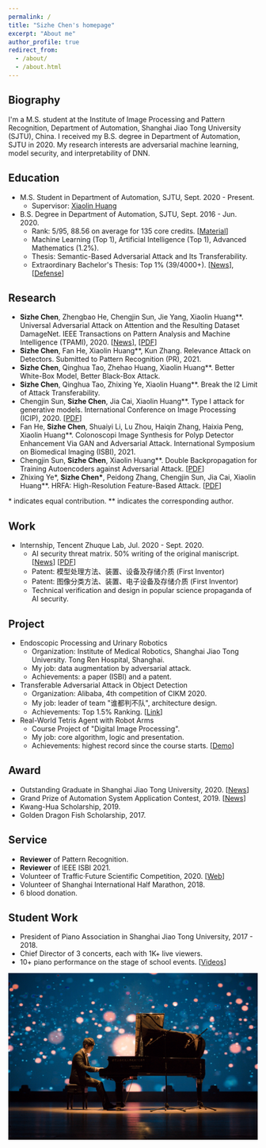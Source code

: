```yaml
---
permalink: /
title: "Sizhe Chen's homepage"
excerpt: "About me"
author_profile: true
redirect_from: 
  - /about/
  - /about.html
---
```


  
Biography
------
I'm a M.S. student at the Institute of Image Processing and Pattern Recognition, Department of Automation, Shanghai Jiao Tong University (SJTU), China. I received my B.S. degree in Department of Automation, SJTU in 2020. My research interests are adversarial machine learning, model security, and interpretability of DNN.

Education
------
+ M.S. Student in Department of Automation, SJTU, Sept. 2020 - Present.
   + Supervisor: [Xiaolin Huang](http://www.automation.sjtu.edu.cn/ShowPeople.aspx?info_id=2418&info_lb=590&flag=98)
+ B.S. Degree in Department of Automation, SJTU, Sept. 2016 - Jun. 2020.
   + Rank: 5/95, 88.56 on average for 135 core credits. [[Material](https://github.com/AllenChen1998/SJTU-Automation-Materials)]
   + Machine Learning (Top 1), Artificial Intelligence (Top 1), Advanced Mathematics (1.2%).
   + Thesis: Semantic-Based Adversarial Attack and Its Transferability.
   + Extraordinary Bachelor's Thesis: Top 1% (39/4000+). [[News](http://www.automation.sjtu.edu.cn/show.aspx?info_lb=610&flag=101&info_id=2890)], [[Defense](https://v.qq.com/x/page/p31356mbu5g.html)]

Research
------
+ **Sizhe Chen**, Zhengbao He, Chengjin Sun, Jie Yang, Xiaolin Huang\*\*. Universal Adversarial Attack on Attention and the Resulting Dataset DamageNet. IEEE Transactions on Pattern Analysis and Machine Intelligence (TPAMI), 2020. [[News](https://news.sjtu.edu.cn/jdzh/20201102/133855.html)], [[PDF](https://ieeexplore.ieee.org/document/9238430)]
+ **Sizhe Chen**, Fan He, Xiaolin Huang\*\*, Kun Zhang. Relevance Attack on Detectors. Submitted to Pattern Recognition (PR), 2021.
+ **Sizhe Chen**, Qinghua Tao, Zhehao Huang, Xiaolin Huang\*\*. Better White-Box Model, Better Black-Box Attack.
+ **Sizhe Chen**, Qinghua Tao, Zhixing Ye, Xiaolin Huang\*\*. Break the l2 Limit of Attack Transferability.
+ Chengjin Sun, **Sizhe Chen**, Jia Cai, Xiaolin Huang\*\*. Type I attack for generative models. International Conference on Image Processing (ICIP), 2020. [[PDF](https://arxiv.org/abs/2003.01872)]
+ Fan He, **Sizhe Chen**, Shuaiyi Li, Lu Zhou, Haiqin Zhang, Haixia Peng, Xiaolin Huang\*\*. Colonoscopi Image Synthesis for Polyp Detector Enhancement Via GAN and Adversarial Attack. International Symposium on Biomedical Imaging (ISBI), 2021. 
+ Chengjin Sun, **Sizhe Chen**, Xiaolin Huang\*\*.	Double Backpropagation for Training Autoencoders against Adversarial Attack. [[PDF](https://arxiv.org/abs/2003.01895)]
+ Zhixing Ye\*, **Sizhe Chen\***, Peidong Zhang, Chengjin Sun, Jia Cai, Xiaolin Huang\*\*. HRFA: High-Resolution Feature-Based Attack. [[PDF](https://arxiv.org/abs/2001.07631)]

\* indicates equal contribution. \*\* indicates the corresponding author. 

Work
------
+ Internship, Tencent Zhuque Lab, Jul. 2020 - Sept. 2020.
   + AI security threat matrix. 50% writing of the original maniscript. [[News](https://ai.tencent.com/ailab/zh/news/detial/?id=68)] [[PDF](https://ai.tencent.com/ailab/media/AI%E5%AE%89%E5%85%A8%E7%9A%84%E5%A8%81%E8%83%81%E9%A3%8E%E9%99%A9%E7%9F%A9%E9%98%B5.pdf)]
   + Patent: 模型处理方法、装置、设备及存储介质 (First Inventor)
   + Patent: 图像分类方法、装置、电子设备及存储介质 (First Inventor)
   + Technical verification and design in popular science propaganda of AI security.

Project
------
+ Endoscopic Processing and Urinary Robotics
   + Organization: Institute of Medical Robotics, Shanghai Jiao Tong University. Tong Ren Hospital, Shanghai.
   + My job: data augmentation by adversarial attack.
   + Achievements: a paper (ISBI) and a patent.
+ Transferable Adversarial Attack in Object Detection
   + Organization: Alibaba, 4th competition of CIKM 2020.
   + My job: leader of team "谁都判不队", architecture design.
   + Achievements: Top 1.5% Ranking. [[Link](https://tianchi.aliyun.com/competition/entrance/531806/rankingList)]
+ Real-World Tetris Agent with Robot Arms
   + Course Project of "Digital Image Processing".
   + My job: core algorithm, logic and presentation.
   + Achievements: highest record since the course starts. [[Demo](https://v.qq.com/x/page/a0889zszx7j.html)]

Award
------
+ Outstanding Graduate in Shanghai Jiao Tong University, 2020. [[News](http://www.automation.sjtu.edu.cn/show.aspx?info_lb=610&flag=101&info_id=2875)]
+ Grand Prize of Automation System Application Contest, 2019. [[News](https://news.sjtu.edu.cn/zhxw/20190807/108459.html)]
+ Kwang-Hua Scholarship, 2019.
+ Golden Dragon Fish Scholarship, 2017.

Service
------
+ **Reviewer** of Pattern Recognition.
+ **Reviewer** of IEEE ISBI 2021.
+ Volunteer of Traffic·Future Scientific Competition, 2020. [[Web](https://jtwl.sjtu.edu.cn)]
+ Volunteer of Shanghai International Half Marathon, 2018.
+ 6 blood donation.

Student Work
------
+ President of Piano Association in Shanghai Jiao Tong University, 2017 - 2018.
+ Chief Director of 3 concerts, each with 1K+ live viewers.
+ 10+ piano performance on the stage of school events. [[Videos](https://mp.weixin.qq.com/s?__biz=Mzg2MDA2Mjc1Ng==&mid=100000090&idx=1&sn=0821a4c2341669ec5b49fe467c23696c&chksm=4e2d5411795add07b6dbb339f7b09f70a33d17027f970cae6e35e4e683b0d4e2b66f51cf7bef&mpshare=1&scene=1&srcid=1021b5QMI6YsYOpieovE9ZQQ&sharer_sharetime=1603267780784&sharer_shareid=854bac99d67db70d9973adcbca4dc98e&key=90349d069103c4031feaa74c647eb28f6e7b3f3dda349616729c312551674b22d3fa08725ce2b3f99cd566e760fedd4d49319497ae0f1d004f5c3cc7b40d8361365533b1c9d6211820ad1516cc9d837dbe0423f342ebcc504ea91269a125ca808abae47e97c4e50aa7a1efff2656bd4d311a36149e62e56c7a395a0558cf4869&ascene=1&uin=MjEwNzAwOTIzMg%3D%3D&devicetype=Windows+10+x64&version=6300002f&lang=zh_CN&exportkey=AQ9aaG10cjU2NNOtMdwtpLg%3D&pass_ticket=wRecyC0amGH8W8z5qXGoeupl1o5YE%2FbnivrXViODDPJxTuAKpnur%2Fylkyhz6JTc4&wx_header=0)]

![](images/piano.jpg)
